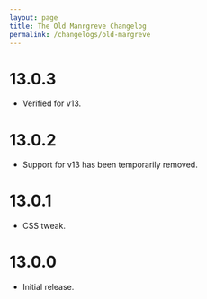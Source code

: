 ```yaml
---
layout: page
title: The Old Manrgreve Changelog
permalink: /changelogs/old-margreve
---
```


# 13.0.3
- Verified for v13.

# 13.0.2
- Support for v13 has been temporarily removed.

# 13.0.1
- CSS tweak.

# 13.0.0
- Initial release.
